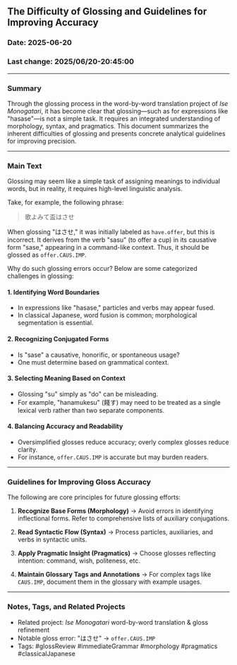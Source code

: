 ## The Difficulty of Glossing and Guidelines for Improving Accuracy

### Date: 2025-06-20

### Last change: 2025/06/20-20:45:00

---

### Summary

Through the glossing process in the word-by-word translation project of _Ise
Monogatari_, it has become clear that glossing—such as for expressions like
"hasase"—is not a simple task. It requires an integrated understanding of
morphology, syntax, and pragmatics. This document summarizes the inherent
difficulties of glossing and presents concrete analytical guidelines for
improving precision.

---

### Main Text

Glossing may seem like a simple task of assigning meanings to individual words,
but in reality, it requires high-level linguistic analysis.

Take, for example, the following phrase:

> 歌よみて盃はさせ

When glossing "はさせ," it was initially labeled as `have.offer`, but this is
incorrect. It derives from the verb "sasu" (to offer a cup) in its causative
form "sase," appearing in a command-like context. Thus, it should be glossed as
`offer.CAUS.IMP`.

Why do such glossing errors occur? Below are some categorized challenges in
glossing:

#### 1. Identifying Word Boundaries

- In expressions like "hasase," particles and verbs may appear fused.
- In classical Japanese, word fusion is common; morphological segmentation is
  essential.

#### 2. Recognizing Conjugated Forms

- Is "sase" a causative, honorific, or spontaneous usage?
- One must determine based on grammatical context.

#### 3. Selecting Meaning Based on Context

- Glossing "su" simply as "do" can be misleading.
- For example, "hanamukesu" (餞す) may need to be treated as a single lexical
  verb rather than two separate components.

#### 4. Balancing Accuracy and Readability

- Oversimplified glosses reduce accuracy; overly complex glosses reduce clarity.
- For instance, `offer.CAUS.IMP` is accurate but may burden readers.

---

### Guidelines for Improving Gloss Accuracy

The following are core principles for future glossing efforts:

1. **Recognize Base Forms (Morphology)** → Avoid errors in identifying
   inflectional forms. Refer to comprehensive lists of auxiliary conjugations.

2. **Read Syntactic Flow (Syntax)** → Process particles, auxiliaries, and verbs
   in syntactic units.

3. **Apply Pragmatic Insight (Pragmatics)** → Choose glosses reflecting
   intention: command, wish, politeness, etc.

4. **Maintain Glossary Tags and Annotations** → For complex tags like
   `CAUS.IMP`, document them in the glossary with example usages.

---

### Notes, Tags, and Related Projects

- Related project: _Ise Monogatari_ word-by-word translation & gloss refinement
- Notable gloss error: "はさせ" → `offer.CAUS.IMP`
- Tags: #glossReview #immediateGrammar #morphology #pragmatics
  #classicalJapanese
